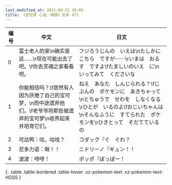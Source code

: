 ```yaml
---
last_modified_at: 2021-08-21 16:02
title: 《宝可梦 心金／魂银》文本 471
---
```

| 编号 | 中文 | 日文 |
| ---- | ---- | ---- |
| 0 | 富士老人的家\n确实是这……\r现在可能出去了吧。\f你去灵魂之家看看吧。 | フジろうじんの　いえは\nたしかに　こちら　ですが⋯⋯\rいまは　おるす　ですよ\fたましいのいえ　に\nいってみて　くださいな |
| 1 | 你能相信吗？\f居然有人因为厌倦了自己的宝可梦，\n而中途遗弃他们。\f老爷爷将那些被遗弃的宝可梦\n收养起来并培育它们。 | ねえ　あなた　しんじられる？\fじぶんの　ポケモンに　あきちゃって\nとちゅうで　せわを　しなくなる\rひとが　いるのよ\fおじいちゃんは\nそんなふうに　すてられた　ポケモンを\rひきとって　そだてているの |
| 2 | 可达鸭：咕，咕哇？ | コダック『ぐ　ぐわ？ |
| 3 | 尼多力诺：啾！！ | ニドリーノ『ギュン！！ |
| 4 | 波波：哱哱！ | ポッポ『ぽっぽー！ |
{: .table .table-bordered .table-hover .xz-pokemon-text .xz-pokemon-text-HGSS }